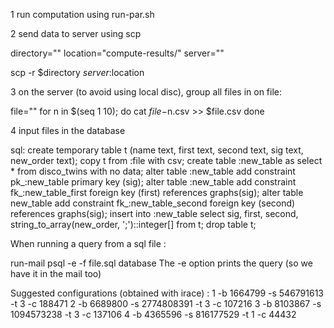 1 run computation using run-par.sh

2 send data to server using scp

directory=""
location="compute-results/"
server=""

scp -r $directory $server:$location

3 on the server (to avoid using local disc), group all files in on file:

file=""
for n in $(seq 1 10); do
    cat $file-$n.csv >> $file.csv
done

4 input files in the database

sql:
create temporary table t (name text,
        first text,
        second text,
        sig text,
        new_order text);
copy t from :file with csv;
create table :new_table as select * from disco_twins with no data;
alter table :new_table add constraint pk_:new_table primary key (sig);
alter table :new_table add constraint fk_:new_table_first foreign key (first)
references graphs(sig);
alter table new_table add constraint fk_:new_table_second foreign key (second)
references graphs(sig);
insert into :new_table select sig,
       first,
       second,
       string_to_array(new_order, ';')::integer[]
from t;
drop table t;

When running a query from a sql file :

run-mail psql -e -f file.sql database
The -e option prints the query (so we have it in the mail too)

Suggested configurations (obtained with irace) :
1  -b  1664799  -s  546791613   -t  3  -c  188471
2  -b  6689800  -s  2774808391  -t  3  -c  107216
3  -b  8103867  -s  1094573238  -t  3  -c  137106
4  -b  4365596  -s  816177529   -t  1  -c  44432

